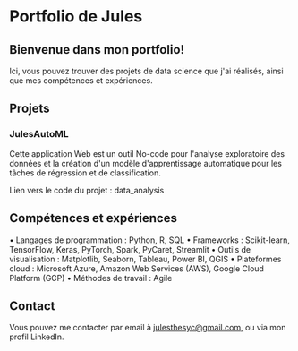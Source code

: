 # Portfolio de Jules

## Bienvenue dans mon portfolio! 

Ici, vous pouvez trouver des projets de data science que j'ai réalisés, ainsi que mes compétences et expériences.

## Projets
### JulesAutoML
Cette application Web est un outil No-code pour l'analyse exploratoire des données et la création d'un modèle d'apprentissage automatique pour les tâches de régression et de classification.

Lien vers le code du projet : data_analysis

## Compétences et expériences
• Langages de programmation : Python, R, SQL
• Frameworks : Scikit-learn, TensorFlow, Keras, PyTorch, Spark, PyCaret, Streamlit
• Outils de visualisation : Matplotlib, Seaborn, Tableau, Power BI, QGIS
• Plateformes cloud : Microsoft Azure, Amazon Web Services (AWS), Google Cloud Platform (GCP)
• Méthodes de travail : Agile

## Contact
Vous pouvez me contacter par email à julesthesyc@gmail.com, ou via mon profil LinkedIn.

